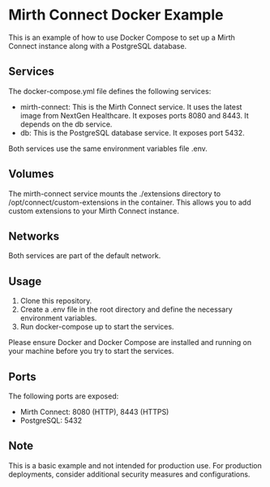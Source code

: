 # Mirth Connect Docker Example

This is an example of how to use Docker Compose to set up a Mirth Connect instance along with a PostgreSQL database.

## Services

The docker-compose.yml file defines the following services:

- mirth-connect: This is the Mirth Connect service. It uses the latest image from NextGen Healthcare. It exposes ports 8080 and 8443. It depends on the db service.
- db: This is the PostgreSQL database service. It exposes port 5432.

Both services use the same environment variables file .env.

## Volumes

The mirth-connect service mounts the ./extensions directory to /opt/connect/custom-extensions in the container. This allows you to add custom extensions to your Mirth Connect instance.

## Networks

Both services are part of the default network.

## Usage

1. Clone this repository.
2. Create a .env file in the root directory and define the necessary environment variables.
3. Run docker-compose up to start the services.

Please ensure Docker and Docker Compose are installed and running on your machine before you try to start the services.

## Ports

The following ports are exposed:

- Mirth Connect: 8080 (HTTP), 8443 (HTTPS)
- PostgreSQL: 5432

## Note

This is a basic example and not intended for production use. For production deployments, consider additional security measures and configurations.
